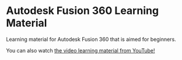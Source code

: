 # Autodesk Fusion 360 Learning Material
Learning material for Autodesk Fusion 360 that is aimed for beginners.

You can also watch [the video learning material from YouTube!](https://youtu.be/jBPMDAVH26w)
